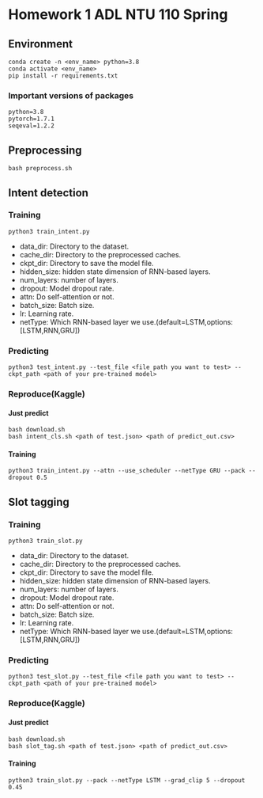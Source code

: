 # Homework 1 ADL NTU 110 Spring
## Environment
```
conda create -n <env_name> python=3.8
conda activate <env_name>
pip install -r requirements.txt
```
### Important versions of packages
```
python=3.8
pytorch=1.7.1
seqeval=1.2.2
```
## Preprocessing
```
bash preprocess.sh
```
## Intent detection
### Training
```
python3 train_intent.py
```
* data_dir: Directory to the dataset.
* cache_dir: Directory to the preprocessed caches.
* ckpt_dir: Directory to save the model file.
* hidden_size: hidden state dimension of RNN-based layers.
* num_layers: number of layers.
* dropout: Model dropout rate.
* attn: Do self-attention or not.
* batch_size: Batch size.
* lr: Learning rate.
* netType: Which RNN-based layer we use.(default=LSTM,options:[LSTM,RNN,GRU])


### Predicting
```
python3 test_intent.py --test_file <file path you want to test> --ckpt_path <path of your pre-trained model>
```

### Reproduce(Kaggle)
#### Just predict
```
bash download.sh
bash intent_cls.sh <path of test.json> <path of predict_out.csv>
```
#### Training
```
python3 train_intent.py --attn --use_scheduler --netType GRU --pack --dropout 0.5
```
## Slot tagging
### Training
```
python3 train_slot.py
```
* data_dir: Directory to the dataset.
* cache_dir: Directory to the preprocessed caches.
* ckpt_dir: Directory to save the model file.
* hidden_size: hidden state dimension of RNN-based layers.
* num_layers: number of layers.
* dropout: Model dropout rate.
* attn: Do self-attention or not.
* batch_size: Batch size.
* lr: Learning rate.
* netType: Which RNN-based layer we use.(default=LSTM,options:[LSTM,RNN,GRU])


### Predicting
```
python3 test_slot.py --test_file <file path you want to test> --ckpt_path <path of your pre-trained model>
```

### Reproduce(Kaggle)
#### Just predict
```
bash download.sh
bash slot_tag.sh <path of test.json> <path of predict_out.csv>
```
#### Training
```
python3 train_slot.py --pack --netType LSTM --grad_clip 5 --dropout 0.45
```


